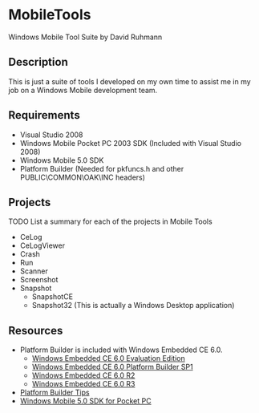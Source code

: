 # MobileTools

Windows Mobile Tool Suite by David Ruhmann

## Description

This is just a suite of tools I developed on my own time to assist me in my job on a Windows Mobile development team.

## Requirements
+ Visual Studio 2008
+ Windows Mobile Pocket PC 2003 SDK (Included with Visual Studio 2008)
+ Windows Mobile 5.0 SDK
+ Platform Builder (Needed for pkfuncs.h and other PUBLIC\COMMON\OAK\INC headers)

## Projects

TODO List a summary for each of the projects in Mobile Tools

+ CeLog
+ CeLogViewer
+ Crash
+ Run
+ Scanner
+ Screenshot
+ Snapshot
  + SnapshotCE
  + Snapshot32 (This is actually a Windows Desktop application)

## Resources
+ Platform Builder is included with Windows Embedded CE 6.0.
  + [Windows Embedded CE 6.0 Evaluation Edition](http://www.microsoft.com/en-us/download/details.aspx?id=20083 "Windows Embedded CE 6.0 Evaluation Edition")
  + [Windows Embedded CE 6.0 Platform Builder SP1](http://www.microsoft.com/en-us/download/details.aspx?id=4097 "Windows Embedded CE 6.0 Service Pack 1")
  + [Windows Embedded CE 6.0 R2](http://www.microsoft.com/en-us/download/details.aspx?id=18111 "Windows Embedded CE 6.0 Update R2")
  + [Windows Embedded CE 6.0 R3](http://www.microsoft.com/en-us/download/details.aspx?id=14226 "Windows Embedded CE 6.0 Update R3")
+ [Platform Builder Tips](http://compulab.co.il/workspace/mediawiki/index.php5?title=WinCE:_Platform_Builder_Installation)
+ [Windows Mobile 5.0 SDK for Pocket PC](http://www.microsoft.com/en-us/download/details.aspx?id=420)
